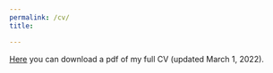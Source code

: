 ```yaml
---
permalink: /cv/
title:

---
```

[Here](/assets/images/tabularCV.pdf) you can download a pdf of my full CV (updated March 1, 2022).
